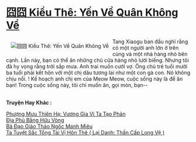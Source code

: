 <a href="https://truyentiki.com/kieu-the-yen-ve-quan-khong-ve.30681/" title="囧囧 Kiều Thê: Yến Về Quân Không Về"><h1>囧囧 Kiều Thê: Yến Về Quân Không Về</h1></a><div style="display:table"><img align="right" style="float: left; padding: 10px;" src="https://truyentiki.com/a/img/str/src/30681.jpg" alt="囧囧 Kiều Thê: Yến Về Quân Không Về">Tang Xiaogu ban đầu nghĩ rằng có một người anh lớn ở trên cùng và một nhà hàng nhỏ bên cạnh. Lần này, bạn có thể ăn những chủ cửa hàng nhỏ lười biếng. Nhưng tôi đã hy vọng rằng trời sắp mưa. Anh trai muốn cưới vợ. Ông chủ trẻ tuổi mười ba tuổi phải kết hôn với một chị dâu tương lai như một con gà con. Nó không chịu nổi. ! Kế hoạch anh chị em của Meow Meow, cuộc sống này là để ăn bạn! Trong cuộc sống này, tôi chỉ muốn ăn, gọi món, bạn--</div><p><br><b>Truyện Hay Khác :</b></p><a href="https://truyentiki.com/phuong-muu-thien-ha-vuong-gia-vi-ta-tao-phan.30680/" alt="Phượng Mưu Thiên Hạ: Vương Gia Vì Ta Tạo Phản">Phượng Mưu Thiên Hạ: Vương Gia Vì Ta Tạo Phản</a><br/><a href="https://github.com/nownovels/top500/tree/master/truyenhay/33511/" alt="Địa Phủ Bằng Hữu Vòng">Địa Phủ Bằng Hữu Vòng</a><br/><a href="https://github.com/nownovels/truyenhay/tree/master/truyenhay/30424/README.md" alt="Bá Đạo Giáo Thảo Ngốc Manh Miêu">Bá Đạo Giáo Thảo Ngốc Manh Miêu</a><br/><a href="https://github.com/nownovels/top500/tree/master/truyenhay/33530/" alt="Ta Tuyệt Sắc Tổng Tài Vị Hôn Thê ( Lại Danh: Thần Cấp Long Vệ )">Ta Tuyệt Sắc Tổng Tài Vị Hôn Thê ( Lại Danh: Thần Cấp Long Vệ )</a><br/>